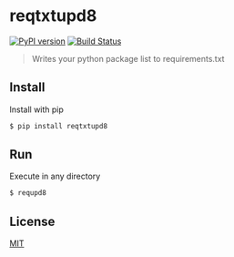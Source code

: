 # reqtxtupd8
[![PyPI version](https://badge.fury.io/py/reqtxtupd8.svg)](https://badge.fury.io/py/reqtxtupd8) [![Build Status](https://travis-ci.com/edmamerto/reqtxtupd8.svg?branch=master)](https://travis-ci.com/edmamerto/reqtxtupd8) 
> Writes your python package list to requirements.txt


## Install
Install with pip
```sh
$ pip install reqtxtupd8
```

## Run
Execute in any directory
```sh
$ requpd8
```
## License
[MIT](https://github.com/edmamerto/reqtxtupd8/blob/master/LICENSE.md)
